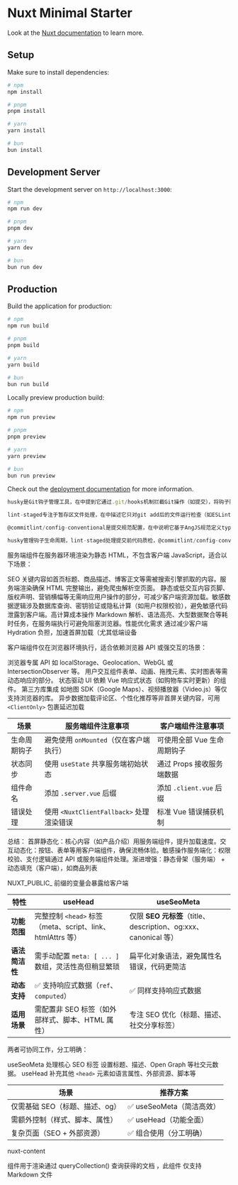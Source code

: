 # Nuxt Minimal Starter

Look at the [Nuxt documentation](https://nuxt.com/docs/getting-started/introduction) to learn more.

## Setup

Make sure to install dependencies:

```bash
# npm
npm install

# pnpm
pnpm install

# yarn
yarn install

# bun
bun install
```

## Development Server

Start the development server on `http://localhost:3000`:

```bash
# npm
npm run dev

# pnpm
pnpm dev

# yarn
yarn dev

# bun
bun run dev
```

## Production

Build the application for production:

```bash
# npm
npm run build

# pnpm
pnpm build

# yarn
yarn build

# bun
bun run build
```

Locally preview production build:

```bash
# npm
npm run preview

# pnpm
pnpm preview

# yarn
yarn preview

# bun
bun run preview
```

Check out the [deployment documentation](https://nuxt.com/docs/getting-started/deployment) for more information.

```typescript
husky是Git钩子管理工具，在中提到它通过.git/hooks机制拦截Git操作（如提交），将钩子脚本统一管理在.husky目录下，并利用core.hooksPath配置实现路径重定向。典型应用是在pre-commit阶段触发代码检查

lint-staged专注于暂存区文件处理，在中描述它只对git add后的文件运行检查（如ESLint），避免全量扫描。常与husky联动，在pre-commit钩子中执行，提升效率

@commitlint/config-conventional是提交规范配置，在中说明它基于AngJS规范定义type-enum等规则，要求提交信息符合feat/fix/docs等前缀格式，通常配合commitlint和husky的commit-msg钩子实现校验

husky管理钩子生命周期，lint-staged处理提交前代码质检，@commitlint/config-conventional控制提交信息规范性
```

服务端组件在​​服务器环境​​渲染为静态 HTML，​​不包含客户端 JavaScript​​，适合以下场景：

​​SEO 关键内容​​
如首页标题、商品描述、博客正文等需被搜索引擎抓取的内容。服务端渲染确保 HTML 完整输出，避免爬虫解析空页面。
​​静态或低交互内容​​
页脚、版权声明、营销横幅等无需响应用户操作的部分，可减少客户端资源加载。
​​敏感数据逻辑​​
涉及数据库查询、密钥验证或隐私计算（如用户权限校验），避免敏感代码泄露到客户端。
​​高计算成本操作​​
Markdown 解析、语法高亮、大型数据聚合等耗时任务，在服务端执行可避免阻塞浏览器。
​​性能优化需求​​
通过减少客户端 Hydration 负担，加速首屏加载（尤其低端设备

客户端组件仅在​​浏览器环境​​执行，适合依赖浏览器 API 或强交互的场景：

​​浏览器专属 API​​
如 localStorage、Geolocation、WebGL 或 IntersectionObserver 等。
​​用户交互组件​​
表单、动画、拖拽元素、实时图表等需动态响应的部分。
​​状态驱动 UI​​
依赖 Vue 响应式状态（如购物车实时更新）的组件。
​​第三方库集成​​
如地图 SDK（Google Maps）、视频播放器（Video.js）等仅支持浏览器的库。
​​异步数据加载​​
评论区、个性化推荐等非首屏关键内容，可用 `<ClientOnly>` 包裹延迟加载

| 场景               | 服务端组件注意事项                     | 客户端组件注意事项               |
|--------------------|----------------------------------------|----------------------------------|
| 生命周期钩子       | 避免使用 `onMounted`（仅在客户端执行） | 可使用全部 Vue 生命周期钩子      |
| 状态同步           | 使用 `useState` 共享服务端初始状态     | 通过 Props 接收服务端数据       |
| 组件命名           | 添加 `.server.vue` 后缀                | 添加 `.client.vue` 后缀          |
| 错误处理           | 使用 `<NuxtClientFallback>` 处理渲染错误 | 标准 Vue 错误捕获机制           |

总结：
首屏静态化​​：核心内容（如产品介绍）用服务端组件，提升加载速度。
​​交互动态化​​：按钮、表单等用客户端组件，确保流畅体验。
​​敏感操作服务端化​​：权限校验、支付逻辑通过 API 或服务端组件处理。
​​渐进增强​​：静态骨架（服务端） + 动态填充（客户端），如商品列表

NUXT_PUBLIC_ 前缀的变量会暴露给客户端

| 特性             | useHead                                      | useSeoMeta                                  |
|------------------|----------------------------------------------|--------------------------------------------|
| **功能范围**     | 完整控制 `<head>` 标签（meta、script、link、htmlAttrs 等） | 仅限 **SEO 元标签**（title、description、og:xxx、canonical 等） |
| **语法简洁性**   | 需手动配置 `meta: [ ... ]` 数组，灵活性高但稍显繁琐      | 扁平化对象语法，避免属性名错误，代码更简洁             |
| **动态支持**     | ✅ 支持响应式数据（`ref`、`computed`）              | ✅ 同样支持响应式数据                           |
| **适用场景**     | 需配置非 SEO 标签（如外部样式、脚本、HTML 属性）       | 专注 SEO 优化（标题、描述、社交分享标签）             |

两者可​​协同工作​​，分工明确：

​​useSeoMeta 处理核心 SEO 标签​​
设置标题、描述、Open Graph 等社交元数据。
​​useHead 补充其他 `<head>` 元素​​
如语言属性、外部资源、脚本等

| 场景                             | 推荐方案                 |
|----------------------------------|--------------------------|
| 仅需基础 SEO（标题、描述、og）   | ✅ useSeoMeta（简洁高效） |
| 需额外控制（样式、脚本、属性）    | ✅ useHead（功能全面）    |
| 复杂页面（SEO + 外部资源）       | ✅ 组合使用（分工明确）   |

nuxt-content

<ContentRenderer> 组件用于渲染通过 queryCollection() 查询获得的文档 ，此组件 仅支持Markdown 文件

